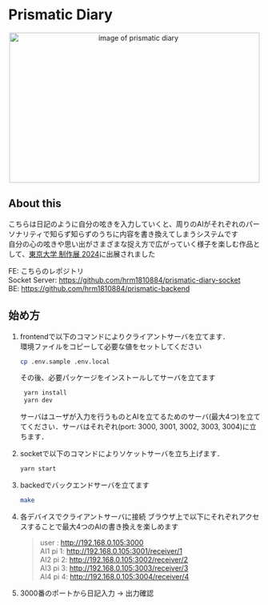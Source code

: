 # Prismatic Diary
<p align="center">
    <img src="https://github.com/user-attachments/assets/d23452fd-a511-4077-95f5-134ca452dc63" alt="image of prismatic diary" width="500" height="300">
</p>

## About this
こちらは日記のように自分の呟きを入力していくと、周りのAIがそれぞれのパーソナリティで知らず知らずのうちに内容を書き換えてしまうシステムです  
自分の心の呟きや思い出がさまざまな捉え方で広がっていく様子を楽しむ作品として、[東京大学 制作展 2024](https://www.iii.u-tokyo.ac.jp/event/20241017event)に出展されました

FE: こちらのレポジトリ  
Socket Server: https://github.com/hrm1810884/prismatic-diary-socket  
BE: https://github.com/hrm1810884/prismatic-backend

## 始め方

1. frontendで以下のコマンドによりクライアントサーバを立てます．  
    環境ファイルをコピーして必要な値をセットしてください
    ```sh
    cp .env.sample .env.local
    ```
    その後、必要パッケージをインストールしてサーバを立てます
   ```sh
    yarn install
    yarn dev
    ```

    サーバはユーザが入力を行うものとAIを立てるためのサーバ(最大4つ)を立ててください．サーバはそれぞれ(port: 3000, 3001, 3002, 3003, 3004)に立ちます．

3. socketで以下のコマンドによりソケットサーバを立ち上げます．

    ```sh
    yarn start
    ```
4. backedでバックエンドサーバを立てます
   ```sh
   make
   ```
5. 各デバイスでクライアントサーバに接続
   ブラウザ上で以下にそれぞれアクセスすることで最大4つのAIの書き換えを楽しめます
   
    > user : http://192.168.0.105:3000  
    > AI1 pi 1: http://192.168.0.105:3001/receiver/1  
    > AI2 pi 2: http://192.168.0.105:3002/receiver/2  
    > AI3 pi 3: http://192.168.0.105:3003/receiver/3  
    > AI4 pi 4: http://192.168.0.105:3004/receiver/4  

6. 3000番のポートから日記入力 -> 出力確認
